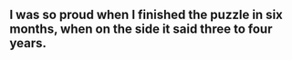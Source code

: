 ## I was so proud when I finished the puzzle in six months, when on the side it said three to four years.